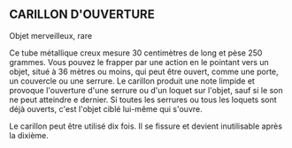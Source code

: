 ## CARILLON D'OUVERTURE

Objet merveilleux, rare

Ce tube métallique creux mesure 30 centimètres de long et
pèse 250 grammes. Vous pouvez le frapper par une action en
le pointant vers un objet, situé à 36 mètres ou moins, qui peut
être ouvert, comme une porte, un couvercle ou une serrure.
Le carillon produit une note limpide et provoque l'ouverture
d'une serrure ou d'un loquet sur l'objet, sauf si le son ne peut
atteindre e dernier. Si toutes les serrures ou tous les loquets
sont déjà ouverts, c'est l'objet ciblé lui-même qui s'ouvre.

Le carillon peut être utilisé dix fois. Il se fissure et devient
inutilisable après la dixième.
